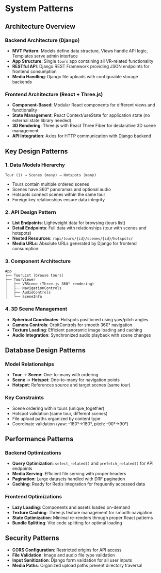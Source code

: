 # System Patterns

## Architecture Overview

### Backend Architecture (Django)
- **MVT Pattern**: Models define data structure, Views handle API logic, Templates serve admin interface
- **App Structure**: Single `tours` app containing all VR-related functionality
- **RESTful API**: Django REST Framework providing JSON endpoints for frontend consumption
- **Media Handling**: Django file uploads with configurable storage backends

### Frontend Architecture (React + Three.js)
- **Component-Based**: Modular React components for different views and functionality
- **State Management**: React Context/useState for application state (no external state library needed)
- **3D Rendering**: Three.js with React Three Fiber for declarative 3D scene management
- **API Integration**: Axios for HTTP communication with Django backend

## Key Design Patterns

### 1. Data Models Hierarchy
```
Tour (1) → Scenes (many) → Hotspots (many)
```
- Tours contain multiple ordered scenes
- Scenes have 360° panoramas and optional audio
- Hotspots connect scenes within the same tour
- Foreign key relationships ensure data integrity

### 2. API Design Pattern
- **List Endpoints**: Lightweight data for browsing (tours list)
- **Detail Endpoints**: Full data with relationships (tour with scenes and hotspots)
- **Nested Resources**: `/api/tours/{id}/scenes/{id}/hotspots/`
- **Media URLs**: Absolute URLs generated by Django for frontend consumption

### 3. Component Architecture
```
App
├── TourList (browse tours)
├── TourViewer
│   ├── VRScene (Three.js 360° rendering)
│   ├── NavigationControls
│   ├── AudioControls
│   └── SceneInfo
```

### 4. 3D Scene Management
- **Spherical Coordinates**: Hotspots positioned using yaw/pitch angles
- **Camera Controls**: OrbitControls for smooth 360° navigation
- **Texture Loading**: Efficient panoramic image loading and caching
- **Audio Integration**: Synchronized audio playback with scene changes

## Database Design Patterns

### Model Relationships
- **Tour** → **Scene**: One-to-many with ordering
- **Scene** → **Hotspot**: One-to-many for navigation points
- **Hotspot**: References source and target scenes (same tour)

### Key Constraints
- Scene ordering within tours (unique_together)
- Hotspot validation (same tour, different scenes)
- File upload paths organized by content type
- Coordinate validation (yaw: -180°→180°, pitch: -90°→90°)

## Performance Patterns

### Backend Optimizations
- **Query Optimization**: `select_related()` and `prefetch_related()` for API endpoints
- **Media Serving**: Efficient file serving with proper headers
- **Pagination**: Large datasets handled with DRF pagination
- **Caching**: Ready for Redis integration for frequently accessed data

### Frontend Optimizations
- **Lazy Loading**: Components and assets loaded on-demand
- **Texture Caching**: Three.js texture management for smooth navigation
- **State Optimization**: Minimal re-renders through proper React patterns
- **Bundle Splitting**: Vite code splitting for optimal loading

## Security Patterns
- **CORS Configuration**: Restricted origins for API access
- **File Validation**: Image and audio file type validation
- **Input Sanitization**: Django form validation for all user inputs
- **Media Paths**: Organized upload paths prevent directory traversal 